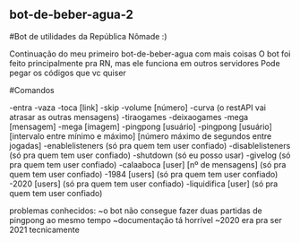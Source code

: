## bot-de-beber-agua-2

#Bot de utilidades da República Nômade :)

Continuação do meu primeiro bot-de-beber-agua com mais coisas
O bot foi feito principalmente pra RN, mas ele funciona em outros servidores
Pode pegar os códigos que vc quiser

#Comandos

-entra
-vaza
-toca [link]
-skip
-volume [número]
-curva (o restAPI vai atrasar as outras mensagens)
-tiraogames
-deixaogames
-mega [mensagem]
-mega [imagem]
-pingpong [usuário]
-pingpong [usuário] [intervalo entre mínimo e máximo] [número máximo de segundos entre jogadas]
-enablelisteners (só pra quem tem user confiado)
-disablelisteners (só pra quem tem user confiado)
-shutdown (só eu posso usar)
-givelog (só pra quem tem user confiado)
-calaaboca [user] [nº de mensagens] (só pra quem tem user confiado)
-1984 [users] (só pra quem tem user confiado)
-2020 [users] (só pra quem tem user confiado)
-liquidifica [user] (só pra quem tem user confiado)

problemas conhecidos:
~o bot não consegue fazer duas partidas de pingpong ao mesmo tempo 
~documentação tá horrível
~2020 era pra ser 2021 tecnicamente
